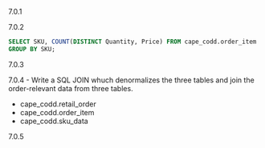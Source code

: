 7.0.1

7.0.2

```sql
SELECT SKU, COUNT(DISTINCT Quantity, Price) FROM cape_codd.order_item
GROUP BY SKU;
```

7.0.3

7.0.4 - Write a SQL JOIN whuch denormalizes the three tables and join the order-relevant data from three tables.

- cape_codd.retail_order
- cape_codd.order_item
- cape_codd.sku_data

7.0.5
